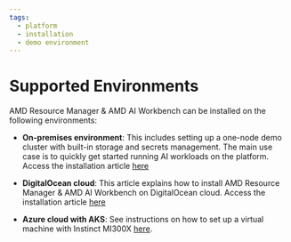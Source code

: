 ```yaml
---
tags:
  - platform
  - installation
  - demo environment
---
```

<!--
Copyright © Advanced Micro Devices, Inc., or its affiliates.

SPDX-License-Identifier: MIT
-->

# Supported Environments

AMD Resource Manager & AMD AI Workbench can be installed on the following environments:

- **On-premises environment**: This includes setting up a one-node demo cluster with built-in storage and secrets management. The main use case is to quickly get started running AI workloads on the platform. Access the installation article [here](./on-premises-installation.md)

- **DigitalOcean cloud**: This article explains how to install AMD Resource Manager & AMD AI Workbench on DigitalOcean cloud. Access the installation article [here](./digitalocean-installation.md)

- **Azure cloud with AKS**: See instructions on how to set up a virtual machine with Instinct MI300X [here](https://instinct.docs.amd.com/projects/instinct-azure/latest/mi300x.html).

